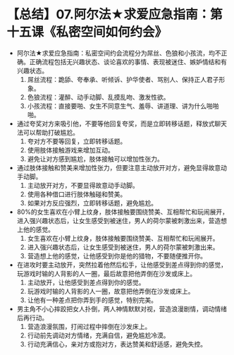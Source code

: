 # 【总结】07.阿尔法★求爱应急指南：第十五课《私密空间如何约会》

-   阿尔法★求爱应急指南：私密空间约会流程分为屌丝、色狼和小孩流，均不正确。正确流程包括无兴趣状态、谈论喜欢的事情、表现被迷住、嫉妒情结和有兴趣状态。
    1.  屌丝流程：跪舔、夸奉承、听倾诉、护华使者、骂别人、保持正人君子形象。
    2.  色狼流程：灌醉、动手动脚、乱摸乱吻、激发性欲。
    3.  小孩流程：直接要啪、女生不同意生气、羞辱、讲道理、讲为什么啪啪啪。
-   通过夸奖对方来吸引他，不要等他回复夸奖，而是立即转移话题，释放式聊天法可以帮助打破尴尬。
    1.  夸对方不要等回复，立即转移话题。
    2.  使用肢体接触游戏来增加互动。
    3.  避免让对方感到尴尬，肢体接触可以增加性张力。
-   通过肢体接触和赞美来增加性张力，但要注意主动放开对方，避免显得故意动手动脚。
    1.  主动放开对方，不要显得故意动手动脚。
    2.  使用各种借口进行肢体触碰和赞美。
    3.  如果对方反应强烈，立即转移话题，避免尴尬。
-   80%的女生喜欢在小臂上纹身，肢体接触要围绕赞美、互相帮忙和玩闹展开，进入强兴趣状态后，让女生感受到被迷住，男人的荷尔蒙被刺激出来，营造想上他的感觉。
    1.  女生喜欢在小臂上纹身，肢体接触要围绕赞美、互相帮忙和玩闹展开。
    2.  进入强兴趣状态后，让女生感受到被迷住，男人的荷尔蒙被刺激出来。
    3.  营造想上他的感觉，让他感受到你是他的猎物，不要随便推开你。
-   在进攻时要主动放开，突然拉着他然后松手，让他感受到差点得到你的感觉，玩游戏时输的人背影的人一圈，最后故意把他弄倒在沙发或床上。
    1.  主动放开，让他感受到差点得到你的感觉。
    2.  玩游戏时输的人背影的人一圈，故意把他弄倒在沙发或床上。
    3.  让他有一种差点把你弄到手的感觉，特别完美。
-   男主角不小心摔跤把女人扑倒，两人神情默默对视，营造浪漫剧情，调动情绪后再行动。
    1.  营造浪漫氛围，打闹过程中摔倒在沙发床上。
    2.  行动前先调动对方情绪，充满自信，避免尴尬冷漠。
    3.  行动充满信心，亲对方或抱对方，表达赞美和舒适感，避免失控。